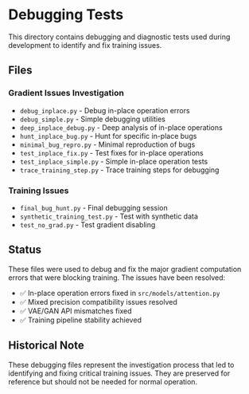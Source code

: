# Debugging Tests

This directory contains debugging and diagnostic tests used during development to identify and fix training issues.

## Files

### Gradient Issues Investigation
- `debug_inplace.py` - Debug in-place operation errors
- `debug_simple.py` - Simple debugging utilities
- `deep_inplace_debug.py` - Deep analysis of in-place operations
- `hunt_inplace_bug.py` - Hunt for specific in-place bugs
- `minimal_bug_repro.py` - Minimal reproduction of bugs
- `test_inplace_fix.py` - Test fixes for in-place operations
- `test_inplace_simple.py` - Simple in-place operation tests
- `trace_training_step.py` - Trace training steps for debugging

### Training Issues
- `final_bug_hunt.py` - Final debugging session
- `synthetic_training_test.py` - Test with synthetic data
- `test_no_grad.py` - Test gradient disabling

## Status

These files were used to debug and fix the major gradient computation errors that were blocking training. The issues have been resolved:

- ✅ In-place operation errors fixed in `src/models/attention.py`
- ✅ Mixed precision compatibility issues resolved
- ✅ VAE/GAN API mismatches fixed
- ✅ Training pipeline stability achieved

## Historical Note

These debugging files represent the investigation process that led to identifying and fixing critical training issues. They are preserved for reference but should not be needed for normal operation.